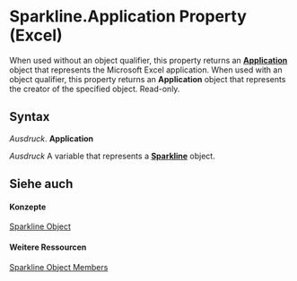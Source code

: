 
# Sparkline.Application Property (Excel)

When used without an object qualifier, this property returns an  **[Application](19b73597-5cf9-4f56-8227-b5211f657f6f.md)** object that represents the Microsoft Excel application. When used with an object qualifier, this property returns an **Application** object that represents the creator of the specified object. Read-only.


## Syntax

 _Ausdruck_. **Application**

 _Ausdruck_ A variable that represents a **[Sparkline](46951c4f-0eaa-9ce6-9703-eb3c632ea9b1.md)** object.


## Siehe auch


#### Konzepte


[Sparkline Object](46951c4f-0eaa-9ce6-9703-eb3c632ea9b1.md)
#### Weitere Ressourcen


[Sparkline Object Members](http://msdn.microsoft.com/library/b5a704ce-27ff-e928-e2e3-dbe50788374d%28Office.15%29.aspx)